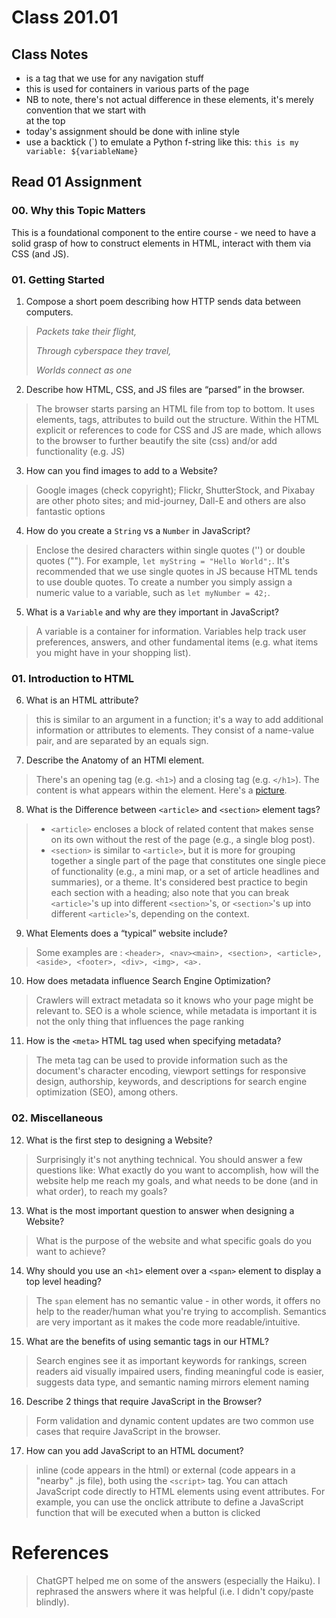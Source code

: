 # Class 201.01

## Class Notes

- <nav> is a tag that we use for any navigation stuff
- <div> this is used for containers in various parts of the page
- NB to note, there's not actual difference in these elements, it's merely convention that we start with <nav> at the top
- today's assignment should be done with inline style
- use a backtick (\`) to emulate a Python f-string like this: `this is my variable: ${variableName}`



## Read 01 Assignment
### 00. Why this Topic Matters
This is a foundational component to the entire course - we need to have a solid grasp of how to construct elements in HTML, interact with them via CSS (and JS). 

### 01. Getting Started
1. Compose a short poem describing how HTTP sends data between computers.

> 
> _Packets take their flight,_
>
> _Through cyberspace they travel,_
>
> _Worlds connect as one_


2. Describe how HTML, CSS, and JS files are “parsed” in the browser.
> The browser starts parsing an HTML file from top to bottom. It uses elements, tags, attributes to build out the structure. Within the HTML explicit or references to code for CSS and JS are made, which allows to the browser to further beautify the site (css) and/or add functionality (e.g. JS)


3. How can you find images to add to a Website?
> Google images (check copyright);  Flickr, ShutterStock, and Pixabay are other photo sites; and mid-journey, Dall-E and others are also fantastic options

4. How do you create a `String` vs a `Number` in JavaScript?
> Enclose the desired characters within single quotes ('') or double quotes (""). For example, `let myString = "Hello World";`. It's recommended that we use single quotes in JS because HTML tends to use double quotes. To create a number you simply assign a numeric value to a variable, such as `let myNumber = 42;`.

5. What is a `Variable` and why are they important in JavaScript?
> A variable is a container for information. Variables help track user preferences, answers, and other fundamental items (e.g. what items you might have in your shopping list).


### 01. Introduction to HTML

6. What is an HTML attribute?
> this is similar to an argument in a function; it's a way to add additional information or attributes to elements. They consist of a name-value pair, and are separated by an equals sign.

7. Describe the Anatomy of an HTMl element.
> There's an opening tag (e.g. `<h1>`) and a closing tag (e.g. `</h1>`). The content is what appears within the element. Here's a [picture](https://developer.mozilla.org/en-US/docs/Learn/HTML/Introduction_to_HTML/Getting_started/grumpy-cat-small.png).

8. What is the Difference between `<article>` and `<section>` element tags?
> - `<article>` encloses a block of related content that makes sense on its own without the rest of the page (e.g., a single blog post).
> - `<section>` is similar to `<article>`, but it is more for grouping together a single part of the page that constitutes one single piece of functionality (e.g., a mini map, or a set of article headlines and summaries), or a theme. It's considered best practice to begin each section with a heading; also note that you can break `<article>`'s up into different `<section>`'s, or `<section>`'s up into different `<article>`'s, depending on the context.

9. What Elements does a “typical” website include?
> Some examples are :  `<header>, <nav><main>, <section>, <article>, <aside>, <footer>, <div>, <img>, <a>.`


10. How does metadata influence Search Engine Optimization?
> Crawlers will extract metadata so it knows who your page might be relevant to. SEO is a whole science, while metadata is important it is not the only thing that influences the page ranking

11. How is the `<meta>` HTML tag used when specifying metadata?
> The meta tag can be used to provide information such as the document's character encoding, viewport settings for responsive design, authorship, keywords, and descriptions for search engine optimization (SEO), among others.


### 02. Miscellaneous

12. What is the first step to designing a Website?
> Surprisingly it's not anything technical. You should answer a few questions like: What exactly do you want to accomplish, how will the website help me reach my goals, and what needs to be done (and in what order), to reach my goals?

13. What is the most important question to answer when designing a Website?
> What is the purpose of the website and what specific goals do you want to achieve?


14. Why should you use an `<h1>` element over a `<span>` element to display a top level heading?
> The `span` element has no semantic value - in other words, it offers no help to the reader/human what you're trying to accomplish. Semantics are very important as it makes the code more readable/intuitive.

15. What are the benefits of using semantic tags in our HTML?
> Search engines see it as important keywords for rankings, screen readers aid visually impaired users, finding meaningful code is easier, suggests data type, and semantic naming mirrors element naming

16. Describe 2 things that require JavaScript in the Browser?
> Form validation and dynamic content updates are two common use cases that require JavaScript in the browser.


17. How can you add JavaScript to an HTML document?
> inline (code appears in the html) or external (code appears in a "nearby" .js file), both using the `<script>` tag. You can attach JavaScript code directly to HTML elements using event attributes. For example, you can use the onclick attribute to define a JavaScript function that will be executed when a button is clicked



# References
> ChatGPT helped me on some of the answers (especially the Haiku). I rephrased the answers where it was helpful (i.e. I didn't copy/paste blindly).


